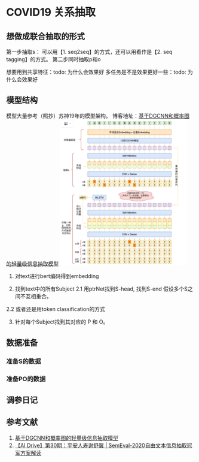 # COVID19 关系抽取
## 想做成联合抽取的形式
第一步抽取s：
可以用【1. seq2seq】的方式，还可以用看作是【2. seq tagging】的方式。
第二步同时抽取p和o

想要用到共享特征：todo: 为什么会效果好
多任务是不是效果更好一些：todo: 为什么会效果好

## 模型结构
模型大量参考（照抄）苏神19年的模型架构。
博客地址：[基于DGCNN和概率图的轻量级信息抽取模型](https://kexue.fm/archives/6671)
<img src="rsrc\苏剑林百度信息抽取比赛模型架构图.png" style="zoom:50%;" />

1. 对text进行bert编码得到embedding

2. 找到text中的所有Subject
  2.1 用ptrNet找到S-head, 找到S-end 假设多个S之间不互相重合。

  2.2 或者还是用token classification的方式

3. 针对每个Subject找到其对应的 P 和 O。 

## 数据准备
### 准备S的数据

### 准备PO的数据

## 调参日记

## 参考文献
1. [基于DGCNN和概率图的轻量级信息抽取模型](https://kexue.fm/archives/6671)
2. [【AI Drive】第30期：平安人寿谢舒翼 | SemEval-2020自由文本信息抽取冠军方案解读 ](https://www.bilibili.com/video/av969121739/)
